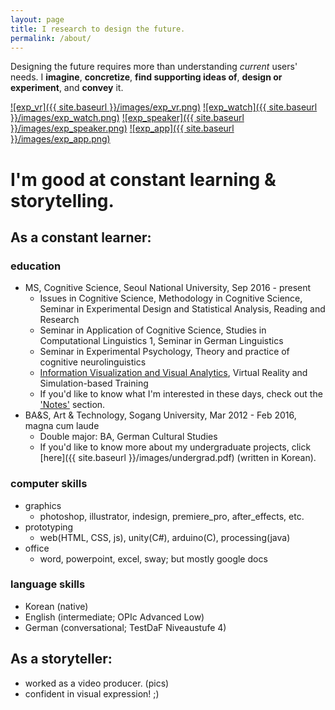 ```yaml
---
layout: page
title: I research to design the future.
permalink: /about/
---
```


Designing the future requires more than understanding _current_ users' needs. I **imagine**, **concretize**, **find supporting ideas of**, **design or experiment**, and **convey** it.


[![exp_vr]({{ site.baseurl }}/images/exp_vr.png)](https://sueannej.github.io/exp_vr)
  [![exp_watch]({{ site.baseurl }}/images/exp_watch.png)](https://sueannej.github.io/exp_watch)
  [![exp_speaker]({{ site.baseurl }}/images/exp_speaker.png)](https://sueannej.github.io/exp_speaker)
  [![exp_app]({{ site.baseurl }}/images/exp_app.png)](https://sueannej.github.io/exp_app)


# I'm good at **constant learning** & **storytelling**.

## As a constant learner:
### education
* MS, Cognitive Science, Seoul National University, Sep 2016 - present
  * Issues in Cognitive Science, Methodology in Cognitive Science, Seminar in Experimental Design and Statistical Analysis, Reading and Research
  * Seminar in Application of Cognitive Science, Studies in Computational Linguistics 1, Seminar in German Linguistics
  * Seminar in Experimental Psychology, Theory and practice of cognitive neurolinguistics
  * [Information Visualization and Visual Analytics](https://sueannej.github.io/infoviz), Virtual Reality and Simulation-based Training
  * If you'd like to know what I'm interested in these days, check out the ['Notes'](https://sueannej.github.io/notes) section.
* BA&S, Art & Technology, Sogang University, Mar 2012 - Feb 2016, magna cum laude
  * Double major: BA, German Cultural Studies
  * If you'd like to know more about my undergraduate projects, click [here]({{ site.baseurl }}/images/undergrad.pdf) (written in Korean).

### computer skills
* graphics
  * photoshop, illustrator, indesign, premiere_pro, after_effects, etc.
* prototyping
  * web(HTML, CSS, js), unity(C#), arduino(C), processing(java)
* office
  * word, powerpoint, excel, sway; but mostly google docs

### language skills
* Korean (native)
* English (intermediate; OPIc Advanced Low)
* German (conversational; TestDaF Niveaustufe 4)

## As a storyteller:
* worked as a video producer.
(pics)
* confident in visual expression! ;)
